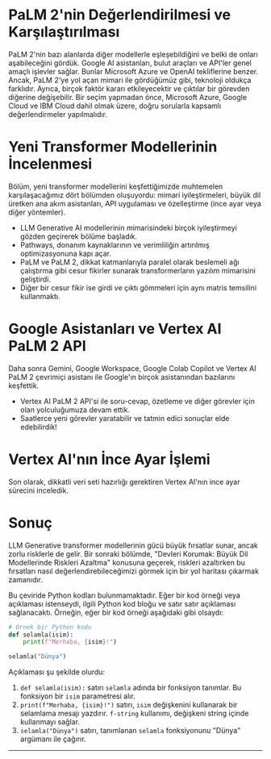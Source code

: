 # PaLM 2'nin Değerlendirilmesi ve Karşılaştırılması

PaLM 2'nin bazı alanlarda diğer modellerle eşleşebildiğini ve belki de onları aşabileceğini gördük. Google AI asistanları, bulut araçları ve API'ler genel amaçlı işlevler sağlar. Bunlar Microsoft Azure ve OpenAI tekliflerine benzer. Ancak, PaLM 2'ye yol açan mimari ile gördüğümüz gibi, teknoloji oldukça farklıdır. Ayrıca, birçok faktör kararı etkileyecektir ve çıktılar bir görevden diğerine değişebilir. Bir seçim yapmadan önce, Microsoft Azure, Google Cloud ve IBM Cloud dahil olmak üzere, doğru sorularla kapsamlı değerlendirmeler yapılmalıdır.

# Yeni Transformer Modellerinin İncelenmesi

Bölüm, yeni transformer modellerini keşfettiğimizde muhtemelen karşılaşacağımız dört bölümden oluşuyordu: mimari iyileştirmeleri, büyük dil üretken ana akım asistanları, API uygulaması ve özelleştirme (ince ayar veya diğer yöntemler). 
- LLM Generative AI modellerinin mimarisindeki birçok iyileştirmeyi gözden geçirerek bölüme başladık. 
- Pathways, donanım kaynaklarının ve verimliliğin artırılmış optimizasyonuna kapı açar. 
- PaLM ve PaLM 2, dikkat katmanlarıyla paralel olarak beslemeli ağı çalıştırma gibi cesur fikirler sunarak transformerların yazılım mimarisini geliştirdi. 
- Diğer bir cesur fikir ise girdi ve çıktı gömmeleri için aynı matris temsilini kullanmaktı.

# Google Asistanları ve Vertex AI PaLM 2 API

Daha sonra Gemini, Google Workspace, Google Colab Copilot ve Vertex AI PaLM 2 çevrimiçi asistanı ile Google'ın birçok asistanından bazılarını keşfettik. 
- Vertex AI PaLM 2 API'si ile soru-cevap, özetleme ve diğer görevler için olan yolculuğumuza devam ettik. 
- Saatlerce yeni görevler yaratabilir ve tatmin edici sonuçlar elde edebilirdik!

# Vertex AI'nın İnce Ayar İşlemi

Son olarak, dikkatli veri seti hazırlığı gerektiren Vertex AI'nın ince ayar sürecini inceledik.

# Sonuç

LLM Generative transformer modellerinin gücü büyük fırsatlar sunar, ancak zorlu risklerle de gelir. Bir sonraki bölümde, "Devleri Korumak: Büyük Dil Modellerinde Riskleri Azaltma" konusuna geçerek, riskleri azaltırken bu fırsatları nasıl değerlendirebileceğimizi görmek için bir yol haritası çıkarmak zamanıdır.

Bu çeviride Python kodları bulunmamaktadır. Eğer bir kod örneği veya açıklaması istenseydi, ilgili Python kod bloğu ve satır satır açıklaması sağlanacaktı. Örneğin, eğer bir kod örneği aşağıdaki gibi olsaydı:

```python
# Örnek bir Python kodu
def selamla(isim):
    print(f"Merhaba, {isim}!")

selamla("Dünya")
```

Açıklaması şu şekilde olurdu:

1. `def selamla(isim):` satırı `selamla` adında bir fonksiyon tanımlar. Bu fonksiyon bir `isim` parametresi alır.
2. `print(f"Merhaba, {isim}!")` satırı, `isim` değişkenini kullanarak bir selamlama mesajı yazdırır. `f-string` kullanımı, değişkeni string içinde kullanmayı sağlar.
3. `selamla("Dünya")` satırı, tanımlanan `selamla` fonksiyonunu "Dünya" argümanı ile çağırır.

---

